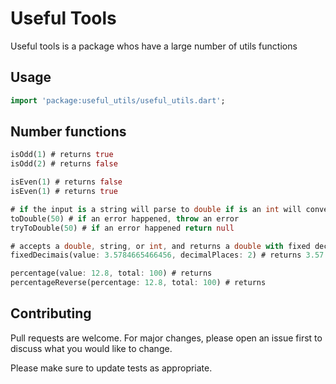 # Useful Tools

Useful tools is a package whos have a large number of utils functions

## Usage


```dart
import 'package:useful_utils/useful_utils.dart';
```

## Number functions

```dart
isOdd(1) # returns true
isOdd(2) # returns false

isEven(1) # returns false
isEven(1) # returns true

# if the input is a string will parse to double if is an int will convert to double if is a double will return the original input
toDouble(50) # if an error happened, throw an error
tryToDouble(50) # if an error happened return null

# accepts a double, string, or int, and returns a double with fixed decimal places
fixedDecimais(value: 3.5784665466456, decimalPlaces: 2) # returns 3.57

percentage(value: 12.8, total: 100) # returns 
percentageReverse(percentage: 12.8, total: 100) # returns 
```

## Contributing
Pull requests are welcome. For major changes, please open an issue first to discuss what you would like to change.

Please make sure to update tests as appropriate.